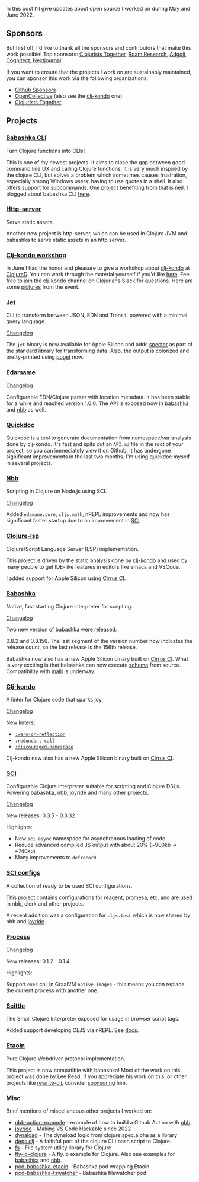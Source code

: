 In this post I'll give updates about open source I worked on during May and June 2022.

## Sponsors

But first off, I'd like to thank all the sponsors and contributors that make
this work possible! Top sponsors: [Clojurists
Together](https://clojuriststogether.org/), [Roam
Research](https://roamresearch.com/), [Adgoji](https://www.adgoji.com/),
[Cognitect](https://www.cognitect.com/),
[Nextjournal](https://nextjournal.com/).

If you want to ensure that the projects I work on are sustainably maintained,
you can sponsor this work via the following organizations:

- [Github Sponsors](https://github.com/sponsors/borkdude)
- [OpenCollective](https://opencollective.com/babashka) (also see the [clj-kondo](https://opencollective.com/clj-kondo) one)
- [Clojurists Together](https://www.clojuriststogether.org/)

## Projects

### [Babashka CLI](https://github.com/babashka/cli)

Turn Clojure functions into CLIs!

This is one of my newest projects. It aims to close the gap between good command
line UX and calling Clojure functions. It is very much inspired by the clojure
CLI, but solves a problem which sometimes causes frustration, especially among
Windows users: having to use quotes in a shell. It also offers support for
subcommands. One project benefiting from that is
[neil](https://github.com/babashka/neil). I blogged about babashka CLI
[here](https://blog.michielborkent.nl/babashka-cli.html).

### [Http-server](https://github.com/babashka/http-server)

Serve static assets.

Another new project is http-server, which can be used in Clojure JVM and
babashka to serve static assets in an http server.

### [Clj-kondo workshop](https://github.com/clj-kondo/hooks-workshop-clojured-2022)

In June I had the honor and pleasure to give a workshop about [clj-kondo](https://github.com/clj-kondo/clj-kondo) at [ClojureD](https://clojured.de/).
You can work through the material yourself if you'd like [here](https://github.com/clj-kondo/hooks-workshop-clojured-2022). 
Feel free to join the clj-kondo channel on Clojurians Slack for questions. Here are some [pictures](https://twitter.com/borkdude/status/1542521071588347905) from the event.

### [Jet](https://github.com/borkdude/jet)

CLI to transform between JSON, EDN and Transit, powered with a minimal query
language.

[Changelog](https://github.com/borkdude/jet/blob/master/CHANGELOG.md)

The `jet` binary is now available for Apple Silicon and adds
[specter](https://github.com/redplanetlabs/specter) as part of the standard
library for transforming data. Also, the output is colorized and pretty-printed
using [puget](https://github.com/greglook/puget) now.

### [Edamame](https://github.com/borkdude/edamame)

[Changelog](https://github.com/borkdude/edamame/blob/master/CHANGELOG.md)

Configurable EDN/Clojure parser with location metadata. It has been stable for a
while and reached version 1.0.0. The API is exposed now in
[babashka](https://github.com/babashka/babashka) and
[nbb](https://github.com/babashka/nbb) as well.

### [Quickdoc](https://github.com/borkdude/quickdoc)

Quickdoc is a tool to generate documentation from namespace/var analysis done by
clj-kondo. It's fast and spits out an `API.md` file in the root of your project,
so you can immediately view it on Github. It has undergone significant
improvements in the last two months. I'm using quickdoc myself in several
projects.

### [Nbb](https://github.com/babashka/nbb)

Scripting in Clojure on Node.js using SCI.

[Changelog](https://github.com/babashka/nbb/blob/main/CHANGELOG.md)

Added `edamame.core`, `cljs.math`, nREPL improvements and now has significant
faster startup due to an improvement in [SCI](https://github.com/babashka/sci).

### [Clojure-lsp](https://github.com/clojure-lsp/clojure-lsp)

Clojure/Script Language Server (LSP) implementation.

This project is driven by the static analysis done by
[clj-kondo](https://github.com/clj-kondo/clj-kondo) and used by many people to
get IDE-like features in editors like emacs and VSCode.

I added support for Apple Silicon using [Cirrus CI](https://cirrus-ci.org/).

### [Babashka](https://github.com/babashka/babashka)

Native, fast starting Clojure interpreter for scripting.

[Changelog](https://github.com/babashka/babashka/blob/master/CHANGELOG.md)

Two new version of babashka were released:

0.8.2 and 0.8.156. The last segment of the version number now indicates the
release count, so the last release is the 156th release.

Babashka now also has a new Apple Silicon binary built on [Cirrus
CI](https://cirrus-ci.org/).  What is very exciting is that babashka can now
execute [schema](https://github.com/plumatic/schema) from source. Compatibility
with [malli](https://github.com/metosin/malli/pull/718) is underway.

### [Clj-kondo](https://github.com/clj-kondo/clj-kondo)

A linter for Clojure code that sparks joy.

[Changelog](https://github.com/clj-kondo/clj-kondo/blob/master/CHANGELOG.md)

New linters:

- [`:warn-on-reflection`](https://github.com/clj-kondo/clj-kondo/blob/master/doc/linters.md#warn-on-reflection)
- [`:redundant-call`](https://github.com/clj-kondo/clj-kondo/blob/master/doc/linters.md#redundant-call)
- [`:discouraged-namespace`](https://github.com/clj-kondo/clj-kondo/blob/master/doc/linters.md#discouraged-namespace)

Clj-kondo now also has a new Apple Silicon binary built on [Cirrus
CI](https://cirrus-ci.org/).

### [SCI](https://github.com/babashka/sci)

Configurable Clojure interpreter suitable for scripting and Clojure DSLs.
Powering babashka, nbb, joyride and many other projects.

[Changelog](https://github.com/babashka/sci/blob/master/CHANGELOG.md)

New releases: 0.3.5 - 0.3.32

Highlights:

- New `sci.async` namespace for asynchronous loading of code
- Reduce advanced compiled JS output with about 20% (~900kb -> ~740kb)
- Many improvements to `defrecord`

### [SCI configs](https://github.com/babashka/sci.configs)

A collection of ready to be used SCI configurations.

This project contains configurations for reagent, promesa, etc. and are used in
nbb, clerk and other projects.

A recent addition was a configuration for `cljs.test` which is now shared by nbb
and [joyride](https://github.com/BetterThanTomorrow/joyride).

### [Process](https://github.com/babashka/process)

[Changelog](https://github.com/babashka/process/blob/master/CHANGELOG.md)

New releases: 0.1.2 - 0.1.4

Highlights:

Support `exec` call in GraalVM `native-images` - this means you can replace the current process with another one.

### [Scittle](https://github.com/babashka/scittle)

The Small Clojure Interpreter exposed for usage in browser script tags.

Added support developing CLJS via nREPL. See [docs](https://github.com/babashka/scittle/tree/main/doc/nrepl).

### [Etaoin](https://github.com/clj-commons/etaoin)

Pure Clojure Webdriver protocol implementation.

This project is now compatible with babashka! Most of the work on this project
was done by Lee Read. If you appreciate his work on this, or other projects like
[rewrite-clj](https://github.com/clj-commons/rewrite-clj), consider
[sponsoring](https://github.com/sponsors/lread) him.

### Misc

Brief mentions of miscellaneous other projects I worked on:

- [nbb-action-example](https://github.com/borkdude/nbb-action-example) - example of how to build a Github Action with [nbb](https://github.com/babashka/nbb).
- [joyride](https://github.com/BetterThanTomorrow/joyride) - Making VS Code Hackable since 2022
- [dynaload](https://github.com/borkdude/dynaload) - The dynaload logic from clojure.spec.alpha as a library
- [deps.clj](https://github.com/borkdude/deps.clj) - A faithful port of the clojure CLI bash script to Clojure.
- [fs](https://github.com/babashka/fs) - File system utility library for Clojure
- [fly-io-clojure](https://github.com/borkdude/fly_io_clojure) - A fly.io example for Clojure. Also see examples for [babashka](https://github.com/babashka/babashka/tree/master/doc/fly_io) and [nbb](https://github.com/babashka/nbb/tree/main/doc/fly_io).
- [pod-babashka-etaoin](https://github.com/babashka/pod-babashka-etaoin) - Babashka pod wrapping Etaoin
- [pod-babashka-fswatcher](https://github.com/babashka/pod-babashka-fswatcher) - Babashka filewatcher pod
